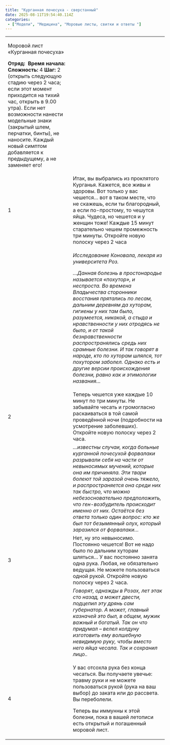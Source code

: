 ```yaml
---
title: "Курганная почесуха - сверстанный"
date: 2025-08-11T19:54:40.114Z
categories:
 - ["Модели", "Медицина", "Моровые листы, свитки и ответы "]
---
```


<table>
<tbody>
<tr class="odd">
<td><p>Моровой лист «Курганная почесуха»</p>
<p><strong>Отряд:</strong>  <strong>Время начала:</strong> <br />
<strong>Сложность:</strong> 4 <strong>Шаг:</strong> 2 (открыть следующую стадию через 2 часа; если этот момент приходится на тихий час, открыть в 9.00 утра). Если нет возможности нанести модельные знаки (закрытый шлем, перчатки, бинты), не наносите. Каждый новый симптом добавляется к предыдущему, а не заменяет его!</p></td>
<td></td>
</tr>
<tr class="even">
<td>1</td>
<td>Итак, вы выбрались из проклятого Курганья. Кажется, все живы и здоровы. Вот только у вас чешется… вот в таком месте, что не скажешь, если ты благородный, а если по-простому, то чешутся яйца. Чудеса, но чешется и у женщин тоже! Каждые 15 минут старательно чешем промежность три минуты. Откройте новую полоску через 2 часа</td>
</tr>
<tr class="odd">
<td></td>
<td><p><em>Исследование Коновала, лекаря из университета Роз.</em></p>
<p><em>…Данная болезнь в простонародье называется «похутор», и неспроста. Во времена Владычества сторонники восстания прятались по лесам, дальним деревням да хуторам, гигиены у них там было, разумеется, никакой, а стыда и нравственности у них отродясь не было, и от такой безнравственности распространялись средь них срамные болезни. И так говорят в народе, кто по хуторам шлялся, тот похутором заболел. Однако есть и другие версии происхождения болезни, равно как и этимологии названия…</em></p></td>
</tr>
<tr class="even">
<td>2</td>
<td>Теперь чешется уже каждые 10 минут по три минуты. Не забывайте чесать и громогласно раскаиваться в той самой проведённой ночи (подробности на усмотрение заболевших). Откройте новую полоску через 2 часа.</td>
</tr>
<tr class="odd">
<td></td>
<td><em>…известны случаи, когда больные курганной почесухой форвалаки разрывали себя на части от невыносимых мучений, которые она им причиняла. Эти твари болеют той заразой очень тяжело, и распространяется она среди них так быстро, что можно небезосновательно предположить, что ген-возбудитель происходит именно от них. Остаётся без ответа только один вопрос: кто же был тот безымянный олух, который заразился от форвалаки…</em></td>
</tr>
<tr class="even">
<td>3</td>
<td>Нет, ну это невыносимо. Постоянно чешется! Вот не надо было по дальним хуторам шляться… У вас постоянно занята одна рука. Любая, не обязательно ведущая. Не можете пользоваться одной рукой. Откройте новую полоску через 2 часа.</td>
</tr>
<tr class="odd">
<td></td>
<td><em>Говорят, однажды в Розах, лет этак сто назад, а может двести, подцепил эту дрянь сам губернатор. А может, главный казначей это был, в общем, мужик важный и богатый. Так он что придумал – велел колдуну изготовить ему волшебную невидимую руку, чтобы вместо него яйца чесала. Так и сохранил лицо..</em></td>
</tr>
<tr class="even">
<td>4</td>
<td><p>У вас отсохла рука без конца чесаться. Вы получаете увечье: травму руки и не можете пользоваться рукой (рука на ваш выбор) до заката или до рассвета. Вы переболели.</p>
<p>Теперь вы иммунны к этой болезни, пока в вашей летописи есть открытый и погашенный моровой лист.</p></td>
</tr>
</tbody>
</table>
